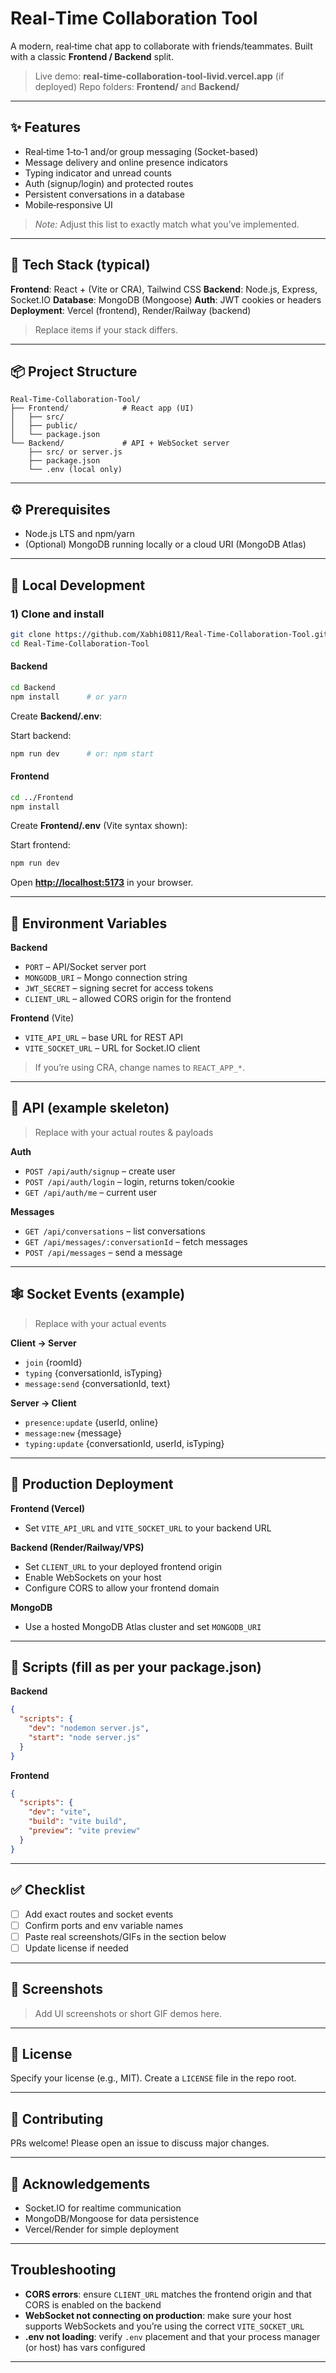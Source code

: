# Real‑Time Collaboration Tool

A modern, real‑time chat app to collaborate with friends/teammates. Built with a classic **Frontend / Backend** split.

> Live demo: **real-time-collaboration-tool-livid.vercel.app** (if deployed)
> Repo folders: **Frontend/** and **Backend/**

---

## ✨ Features

* Real‑time 1‑to‑1 and/or group messaging (Socket-based)
* Message delivery and online presence indicators
* Typing indicator and unread counts
* Auth (signup/login) and protected routes
* Persistent conversations in a database
* Mobile‑responsive UI

> *Note:* Adjust this list to exactly match what you’ve implemented.

---

## 🧱 Tech Stack (typical)

**Frontend**: React + (Vite or CRA), Tailwind CSS
**Backend**: Node.js, Express, Socket.IO
**Database**: MongoDB (Mongoose)
**Auth**: JWT cookies or headers
**Deployment**: Vercel (frontend), Render/Railway (backend)

> Replace items if your stack differs.

---

## 📦 Project Structure

```
Real-Time-Collaboration-Tool/
├── Frontend/            # React app (UI)
│   ├── src/
│   ├── public/
│   └── package.json
└── Backend/             # API + WebSocket server
    ├── src/ or server.js
    ├── package.json
    └── .env (local only)
```

---

## ⚙️ Prerequisites

* Node.js LTS and npm/yarn
* (Optional) MongoDB running locally or a cloud URI (MongoDB Atlas)

---

## 🧪 Local Development

### 1) Clone and install

```bash
git clone https://github.com/Xabhi0811/Real-Time-Collaboration-Tool.git
cd Real-Time-Collaboration-Tool
```

#### Backend

```bash
cd Backend
npm install      # or yarn
```

Create **Backend/.env**:

Start backend:

```bash
npm run dev      # or: npm start
```

#### Frontend

```bash
cd ../Frontend
npm install
```

Create **Frontend/.env** (Vite syntax shown):

Start frontend:

```bash
npm run dev
```

Open **[http://localhost:5173](http://localhost:5173)** in your browser.

---

## 🔌 Environment Variables

**Backend**

* `PORT` – API/Socket server port
* `MONGODB_URI` – Mongo connection string
* `JWT_SECRET` – signing secret for access tokens
* `CLIENT_URL` – allowed CORS origin for the frontend

**Frontend** (Vite)

* `VITE_API_URL` – base URL for REST API
* `VITE_SOCKET_URL` – URL for Socket.IO client

> If you’re using CRA, change names to `REACT_APP_*`.

---

## 🚏 API (example skeleton)

> Replace with your actual routes & payloads

**Auth**

* `POST /api/auth/signup` – create user
* `POST /api/auth/login` – login, returns token/cookie
* `GET /api/auth/me` – current user

**Messages**

* `GET /api/conversations` – list conversations
* `GET /api/messages/:conversationId` – fetch messages
* `POST /api/messages` – send a message

---

## 🕸️ Socket Events (example)

> Replace with your actual events

**Client → Server**

* `join` {roomId}
* `typing` {conversationId, isTyping}
* `message:send` {conversationId, text}

**Server → Client**

* `presence:update` {userId, online}
* `message:new` {message}
* `typing:update` {conversationId, userId, isTyping}

---

## 🧱 Production Deployment

**Frontend (Vercel)**

* Set `VITE_API_URL` and `VITE_SOCKET_URL` to your backend URL

**Backend (Render/Railway/VPS)**

* Set `CLIENT_URL` to your deployed frontend origin
* Enable WebSockets on your host
* Configure CORS to allow your frontend domain

**MongoDB**

* Use a hosted MongoDB Atlas cluster and set `MONGODB_URI`

---

## 🧰 Scripts (fill as per your package.json)

**Backend**

```json
{
  "scripts": {
    "dev": "nodemon server.js",
    "start": "node server.js"
  }
}
```

**Frontend**

```json
{
  "scripts": {
    "dev": "vite",
    "build": "vite build",
    "preview": "vite preview"
  }
}
```

---

## ✅ Checklist

* [ ] Add exact routes and socket events
* [ ] Confirm ports and env variable names
* [ ] Paste real screenshots/GIFs in the section below
* [ ] Update license if needed

---

## 📸 Screenshots

> Add UI screenshots or short GIF demos here.

---

## 📄 License

Specify your license (e.g., MIT). Create a `LICENSE` file in the repo root.

---

## 🤝 Contributing

PRs welcome! Please open an issue to discuss major changes.

---

## 🙌 Acknowledgements

* Socket.IO for realtime communication
* MongoDB/Mongoose for data persistence
* Vercel/Render for simple deployment

---

## Troubleshooting

* **CORS errors**: ensure `CLIENT_URL` matches the frontend origin and that CORS is enabled on the backend
* **WebSocket not connecting on production**: make sure your host supports WebSockets and you’re using the correct `VITE_SOCKET_URL`
* **.env not loading**: verify `.env` placement and that your process manager (or host) has vars configured

---

